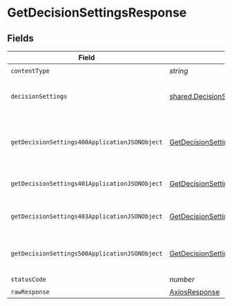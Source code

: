 # GetDecisionSettingsResponse


## Fields

| Field                                                                                                     | Type                                                                                                      | Required                                                                                                  | Description                                                                                               |
| --------------------------------------------------------------------------------------------------------- | --------------------------------------------------------------------------------------------------------- | --------------------------------------------------------------------------------------------------------- | --------------------------------------------------------------------------------------------------------- |
| `contentType`                                                                                             | *string*                                                                                                  | :heavy_check_mark:                                                                                        | N/A                                                                                                       |
| `decisionSettings`                                                                                        | [shared.DecisionSettings](../../models/shared/decisionsettings.md)                                        | :heavy_minus_sign:                                                                                        | Decision settings successfully retrieved.                                                                 |
| `getDecisionSettings400ApplicationJSONObject`                                                             | [GetDecisionSettings400ApplicationJSON](../../models/operations/getdecisionsettings400applicationjson.md) | :heavy_minus_sign:                                                                                        | The request is malformed (e.g, a given path parameter is invalid)<br/>                                    |
| `getDecisionSettings401ApplicationJSONObject`                                                             | [GetDecisionSettings401ApplicationJSON](../../models/operations/getdecisionsettings401applicationjson.md) | :heavy_minus_sign:                                                                                        | The request is unauthorized<br/>                                                                          |
| `getDecisionSettings403ApplicationJSONObject`                                                             | [GetDecisionSettings403ApplicationJSON](../../models/operations/getdecisionsettings403applicationjson.md) | :heavy_minus_sign:                                                                                        | The user is forbidden from making this request<br/>                                                       |
| `getDecisionSettings500ApplicationJSONObject`                                                             | [GetDecisionSettings500ApplicationJSON](../../models/operations/getdecisionsettings500applicationjson.md) | :heavy_minus_sign:                                                                                        | Something unexpected happened on the server.                                                              |
| `statusCode`                                                                                              | *number*                                                                                                  | :heavy_check_mark:                                                                                        | N/A                                                                                                       |
| `rawResponse`                                                                                             | [AxiosResponse](https://axios-http.com/docs/res_schema)                                                   | :heavy_minus_sign:                                                                                        | N/A                                                                                                       |